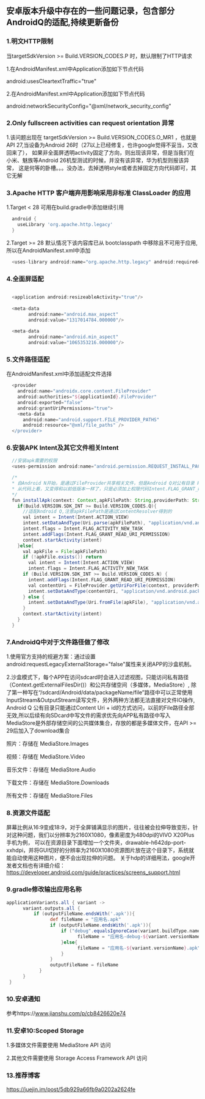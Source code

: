 ## 安卓版本升级中存在的一些问题记录，包含部分AndroidQ的适配,持续更新备份

### 1.明文HTTP限制
当targetSdkVersion >= Build.VERSION_CODES.P 时，默认限制了HTTP请求

1.在AndroidManifest.xml中Application添加如下节点代码

android:usesCleartextTraffic="true"

2.在AndroidManifest.xml中Application添加如下节点代码

android:networkSecurityConfig="@xml/network_security_config"

### 2.Only fullscreen activities can request orientation 异常
1.该问题出现在 targetSdkVersion >= Build.VERSION_CODES.O_MR1 ，也就是 API 27,当设备为Android 26时（27以上已经修复，也许google觉得不妥当，又改回来了），
如果非全面屏透明activity固定了方向，则出现该异常，但是当我们在小米、魅族等Android 26机型测试的时候，并没有该异常，华为机型则报该异常，
这是何等的卧槽。。。没办法，去掉透明style或者去掉固定方向代码即可，其它无解

### 3.Apache HTTP 客户端弃用影响采用非标准 ClassLoader 的应用

1.Target < 28 可用在build.gradle中添加继续引用

```groovy
  android {
    useLibrary 'org.apache.http.legacy'
  }
```	

2.Target >= 28 默认情况下该内容库已从 bootclasspath 中移除且不可用于应用,所以在AndroidManifest.xml中添加

```groovy
  <uses-library android:name="org.apache.http.legacy" android:required="false"/>
```	

### 4.全面屏适配

```groovy

  <application android:resizeableActivity="true"/>
  
  <meta-data
        android:name="android.max_aspect"
        android:value="1317014784.000000"/>
        
  <meta-data
        android:name="android.min_aspect"
        android:value="1065353216.000000"/>

```	

### 5.文件路径适配
在AndroidManifest.xml中添加适配文件选择

```groovy
  <provider
    android:name="androidx.core.content.FileProvider"
    android:authorities="${applicationId}.FileProvider"
    android:exported="false"
    android:grantUriPermissions="true">
    <meta-data
      android:name="android.support.FILE_PROVIDER_PATHS"
      android:resource="@xml/file_paths" />
  </provider>          

```	

        

### 6.安装APK Intent及其它文件相关Intent

```groovy
  //安装apk需要的权限
  <uses-permission android:name="android.permission.REQUEST_INSTALL_PACKAGES"/>
```	

```groovy
  /*
  * 自Android N开始，是通过FileProvider共享相关文件，但是Android Q对公有目录 File API进行了限制
  * 从代码上看，又变得和以前低版本一样了，只是必须加上权限代码Intent.FLAG_GRANT_READ_URI_PERMISSION
  */ 
  fun installApk(context: Context,apkFilePath: String,providerPath: String ="${context.packageName}.FileProvider"){
    if(Build.VERSION.SDK_INT >= Build.VERSION_CODES.Q){
      //适配Android Q,注意apkFilePath是通过ContentResolver得到的
      val intent = Intent(Intent.ACTION_VIEW)
      intent.setDataAndType(Uri.parse(apkFilePath), "application/vnd.android.package-archive")
      intent.flags = Intent.FLAG_ACTIVITY_NEW_TASK
      intent.addFlags(Intent.FLAG_GRANT_READ_URI_PERMISSION)
      context.startActivity(intent)
    }else{
      val apkFile = File(apkFilePath)
      if (!apkFile.exists()) return
        val intent = Intent(Intent.ACTION_VIEW)
        intent.flags = Intent.FLAG_ACTIVITY_NEW_TASK
      if (Build.VERSION.SDK_INT >= Build.VERSION_CODES.N) {
        intent.addFlags(Intent.FLAG_GRANT_READ_URI_PERMISSION)
        val contentUri = FileProvider.getUriForFile(context, providerPath, apkFile)
        intent.setDataAndType(contentUri, "application/vnd.android.package-archive")
      } else {
        intent.setDataAndType(Uri.fromFile(apkFile), "application/vnd.android.package-archive")
      }
      context.startActivity(intent)
    }
  }
```	

### 7.AndroidQ中对于文件路径做了修改

1.使用官方支持的规避方案：通过设置android:requestLegacyExternalStorage="false"属性来关闭APP的沙盒机制。

2.沙盒模式下，每个APP在访问sdcard时会进入过滤视图，只能访问私有路径（Context.getExternalFilesDir()）和公共存储空间（多媒体，MediaStore）,
除了第一种写在“/sdcard/Android/data/packageName/file”路径中可以正常使用InputStream&OutputStream读写文件，另外两种方法都无法直接对文件IO操作,
Android Q 公有目录只能通过Content Uri + id的方式访问，以前的File路径全部无效,所以后续有向SDcard中写文件的需求优先向APP私有路径中写入
MediaStore是外部存储空间的公共媒体集合，存放的都是多媒体文件，在API >= 29后加入了download集合

照片：存储在 MediaStore.Images 

视频：存储在 MediaStore.Video 

音乐文件：存储在 MediaStore.Audio 

下载文件：存储在 MediaStore.Downloads 

所有文件：存储在 MediaStore.Files 

### 8.资源文件适配
屏幕比例从16:9变成18:9，对于全屏铺满显示的图片，往往被会拉伸导致变形，针对这种问题，我们以分辨率为2160X1080，像素密度为480dpi的VIVO X20Plus手机为例，
可以在资源目录下面增加一个文件夹，drawable-h642dp-port-xxhdpi，并将GUI切好的分辨率为2160X1080资源图片放在这个目录下，系统就能自动使用这种图片，便不会出现拉伸的问题。
关于h<N>dp的详细用法，google开发者文档也有详细介绍：https://developer.android.com/guide/practices/screens_support.html

### 9.gradle修改输出应用名称
```groovy
applicationVariants.all { variant ->    
      variant.outputs.all {         
          if (outputFileName.endsWith('.apk')){
                def fileName = "应用名.apk"
                if (outputFileName.endsWith('.apk')){
                    if ("debug".equalsIgnoreCase(variant.buildType.name)){
                          fileName = "应用名-debug-${variant.versionName}.apk"
                    }else{
                          fileName = "应用名-${variant.versionName}.apk"
                    }
                }
                outputFileName = fileName
            }
      }
 }
```	
### 10.安卓通知
参考https://www.jianshu.com/p/cb8426620e74

### 11.安卓10:Scoped Storage 
1.多媒体文件需要使用 MediaStore API 访问

2.其他文件需要使用 Storage Access Framework API 访问

### 13.推荐博客
https://juejin.im/post/5db929a66fb9a0202a2624fe

















